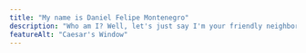 ```yaml
---
title: "My name is Daniel Felipe Montenegro"
description: "Who am I? Well, let's just say I'm your friendly neighborhood software engineer."
featureAlt: "Caesar's Window"
---
```


